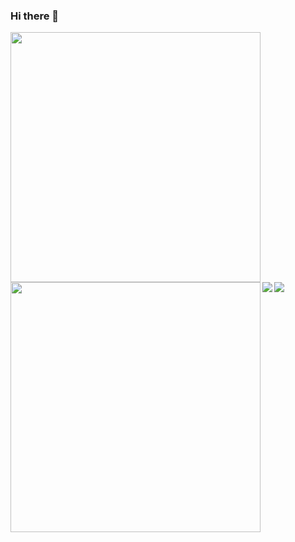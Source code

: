 ### Hi there 👋

<div>
    <a href="https://github.com/anuraghazra/github-readme-stats">
      <img align="left" src="https://github-readme-stats.vercel.app/api/top-langs/?username=tiiamati&layout=compact&theme=onedark" width="400" height="400"/>
    </a>
    <a href="https://github.com/anuraghazra/convoychat">
      <img align="left" src="https://github-readme-stats.vercel.app/api?username=tiiamati&theme=onedark&hide=stars,issues&show_icons=true" width="400" height="400"/>
    </a>
</div>
<br/>
<div>
    <a href="https://github.com/anuraghazra/convoychat">
      <img align="left" src="https://github-readme-stats.vercel.app/api/pin/?username=tiiamati&repo=ecommerce&show_owner=true&theme=onedark" />
    </a>
    <a href="https://github.com/anuraghazra/convoychat">
      <img align="left" src="https://github-readme-stats.vercel.app/api/pin/?username=tiiamati&repo=ecommerceMaskara&show_owner=true&theme=onedark" />
    </a>
</div>

<!--
**tiiamati/tiiamati** is a ✨ _special_ ✨ repository because its `README.md` (this file) appears on your GitHub profile.

Here are some ideas to get you started:

- 🔭 I’m currently working on ...
- 🌱 I’m currently learning ...
- 👯 I’m looking to collaborate on ...
- 🤔 I’m looking for help with ...
- 💬 Ask me about ...
- 📫 How to reach me: ...
- 😄 Pronouns: ...
- ⚡ Fun fact: ...
-->

